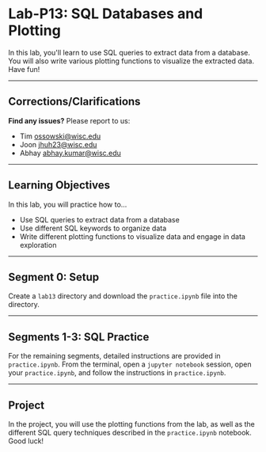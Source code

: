 # Lab-P13: SQL Databases and Plotting

In this lab, you'll learn to use SQL queries to extract data from a database. You will also write various plotting functions to visualize the extracted data. Have fun!

-----------------------------
## Corrections/Clarifications


**Find any issues?** Please report to us:

- Tim <ossowski@wisc.edu>
- Joon <jhuh23@wisc.edu>
- Abhay <abhay.kumar@wisc.edu>

------------------------------
## Learning Objectives

In this lab, you will practice how to...
* Use SQL queries to extract data from a database
* Use different SQL keywords to organize data
* Write different plotting functions to visualize data and engage in data exploration

------------------------------
## Segment 0: Setup

Create a `lab13` directory and download the `practice.ipynb` file into the directory.

------------------------------

## Segments 1-3: SQL Practice

For the remaining segments, detailed instructions are provided in `practice.ipynb`. From the terminal, open a `jupyter notebook` session, open your `practice.ipynb`, and follow the instructions in `practice.ipynb`.

------------------------------

## Project

In the project, you will use the plotting functions from the lab, as well as the different SQL query techniques described in the `practice.ipynb` notebook. Good luck!